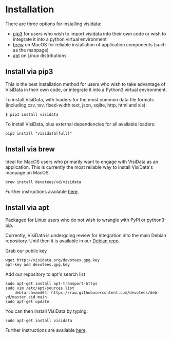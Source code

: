 # Installation

There are three options for installing visidata:

- [pip3](/install#pip3) for users who wish to import visidata into their own code or wish to integrate it into a python virtual environment
- [brew](/install#brew) on MacOS for reliable installation of application components (such as the manpage)
- [apt](/install#apt) on Linux distributions

## Install via pip3

This is the best installation method for users who wish to take advantage of VisiData in their own code, or integrate it into a Python3 virtual environment.

To install VisiData, with loaders for the most common data file formats (including csv, tsv, fixed-width text, json, sqlite, http, html and xls):

```
$ pip3 install visidata
```

To install VisiData, plus external dependencies for all available loaders:

```
pip3 install "visidata[full]"
```

## Install via brew

Ideal for MacOS users who primarily want to engage with VisiData as an application. This is currently the most reliable way to install VisiData's manpage on MacOS.

```
brew install devotees/vd/visidata
```

Further instructions available [here](https://github.com/devotees/homebrew-vd).

## Install via apt

Packaged for Linux users who do not wish to wrangle with PyPi or python3-pip.

Currently, VisiData is undergoing review for integration into the main Debian repository. Until then it is available in our [Debian repo](https://github.com/devotees/deb-vd).

Grab our public key

```
wget http://visidata.org/devotees.gpg.key
apt-key add devotees.gpg.key
```

Add our repository to apt's search list

```
sudo apt-get install apt-transport-https
sudo vim /etc/apt/sources.list
    deb[arch=amd64] https://raw.githubusercontent.com/devotees/deb-vd/master sid main
sudo apt-get update
```

You can then install VisiData by typing:

```
sudo apt-get install visidata
```

Further instructions are available [here](https://github.com/devotees/deb-vd).
